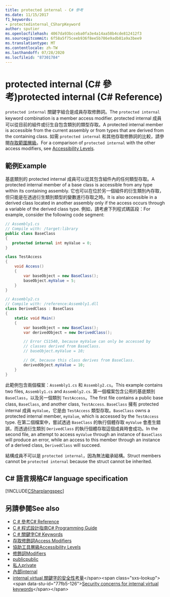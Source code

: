 ```yaml
---
title: protected internal - C# 參考
ms.date: 11/15/2017
f1_keywords:
- protectedinternal_CSharpKeyword
author: sputier
ms.openlocfilehash: 4067da93bcceba0fa3e4a14aa58b4cde812412f3
ms.sourcegitcommit: 6f58a5f75ceeb936f8ee5b786e9adb81a9a3bee9
ms.translationtype: MT
ms.contentlocale: zh-TW
ms.lasthandoff: 07/28/2020
ms.locfileid: "87301784"
---
```

# <a name="protected-internal-c-reference"></a><span data-ttu-id="77fb5-102">protected internal (C# 參考)</span><span class="sxs-lookup"><span data-stu-id="77fb5-102">protected internal (C# Reference)</span></span>

<span data-ttu-id="77fb5-103">`protected internal` 關鍵字組合是成員存取修飾詞。</span><span class="sxs-lookup"><span data-stu-id="77fb5-103">The `protected internal` keyword combination is a member access modifier.</span></span> <span data-ttu-id="77fb5-104">protected internal 成員可以從目前的組件或衍生自包含類別的類型存取。</span><span class="sxs-lookup"><span data-stu-id="77fb5-104">A protected internal member is accessible from the current assembly or from types that are derived from the containing class.</span></span> <span data-ttu-id="77fb5-105">如需 `protected internal` 和其他存取修飾詞的比較，請參閱[存取範圍層級](accessibility-levels.md)。</span><span class="sxs-lookup"><span data-stu-id="77fb5-105">For a comparison of `protected internal` with the other access modifiers, see [Accessibility Levels](accessibility-levels.md).</span></span>

## <a name="example"></a><span data-ttu-id="77fb5-106">範例</span><span class="sxs-lookup"><span data-stu-id="77fb5-106">Example</span></span>

<span data-ttu-id="77fb5-107">基底類別的 protected internal 成員可以從其包含組件內的任何類型存取。</span><span class="sxs-lookup"><span data-stu-id="77fb5-107">A protected internal member of a base class is accessible from any type within its containing assembly.</span></span> <span data-ttu-id="77fb5-108">它也可以在位於另一個組件的衍生類別內存取，但只能是在透過衍生類別類型的變數進行存取之時。</span><span class="sxs-lookup"><span data-stu-id="77fb5-108">It is also accessible in a derived class located in another assembly only if the access occurs through a variable of the derived class type.</span></span> <span data-ttu-id="77fb5-109">例如，請考慮下列程式碼區段：</span><span class="sxs-lookup"><span data-stu-id="77fb5-109">For example, consider the following code segment:</span></span>

```csharp
// Assembly1.cs
// Compile with: /target:library
public class BaseClass
{
   protected internal int myValue = 0;
}

class TestAccess
{
    void Access()
    {
        var baseObject = new BaseClass();
        baseObject.myValue = 5;
    }
}
```

```csharp
// Assembly2.cs
// Compile with: /reference:Assembly1.dll
class DerivedClass : BaseClass
{
    static void Main()
    {
        var baseObject = new BaseClass();
        var derivedObject = new DerivedClass();

        // Error CS1540, because myValue can only be accessed by
        // classes derived from BaseClass.
        // baseObject.myValue = 10;

        // OK, because this class derives from BaseClass.
        derivedObject.myValue = 10;
    }
}
```

<span data-ttu-id="77fb5-110">此範例包含兩個檔案：`Assembly1.cs` 和 `Assembly2.cs`。</span><span class="sxs-lookup"><span data-stu-id="77fb5-110">This example contains two files, `Assembly1.cs` and `Assembly2.cs`.</span></span>
<span data-ttu-id="77fb5-111">第一個檔案包含公用的基底類別 `BaseClass`，以及另一個類別 `TestAccess`。</span><span class="sxs-lookup"><span data-stu-id="77fb5-111">The first file contains a public base class, `BaseClass`, and another class, `TestAccess`.</span></span> <span data-ttu-id="77fb5-112">`BaseClass` 擁有 protected internal 成員 `myValue`，它是由 `TestAccess` 類型存取。</span><span class="sxs-lookup"><span data-stu-id="77fb5-112">`BaseClass` owns a protected internal member, `myValue`, which is accessed by the `TestAccess` type.</span></span>
<span data-ttu-id="77fb5-113">在第二個檔案中，嘗試透過 `BaseClass` 的執行個體存取 `myValue` 會產生錯誤，而透過衍生類別 `DerivedClass` 的執行個體存取這個成員時會成功。</span><span class="sxs-lookup"><span data-stu-id="77fb5-113">In the second file, an attempt to access `myValue` through an instance of `BaseClass` will produce an error, while an access to this member through an instance of a derived class, `DerivedClass` will succeed.</span></span>

<span data-ttu-id="77fb5-114">結構成員不可以是 `protected internal`，因為無法繼承結構。</span><span class="sxs-lookup"><span data-stu-id="77fb5-114">Struct members cannot be `protected internal` because the struct cannot be inherited.</span></span>

## <a name="c-language-specification"></a><span data-ttu-id="77fb5-115">C# 語言規格</span><span class="sxs-lookup"><span data-stu-id="77fb5-115">C# language specification</span></span>

[!INCLUDE[CSharplangspec](~/includes/csharplangspec-md.md)]

## <a name="see-also"></a><span data-ttu-id="77fb5-116">另請參閱</span><span class="sxs-lookup"><span data-stu-id="77fb5-116">See also</span></span>

- [<span data-ttu-id="77fb5-117">C # 參考</span><span class="sxs-lookup"><span data-stu-id="77fb5-117">C# Reference</span></span>](../index.md)
- [<span data-ttu-id="77fb5-118">C # 程式設計指南</span><span class="sxs-lookup"><span data-stu-id="77fb5-118">C# Programming Guide</span></span>](../../programming-guide/index.md)
- [<span data-ttu-id="77fb5-119">C # 關鍵字</span><span class="sxs-lookup"><span data-stu-id="77fb5-119">C# Keywords</span></span>](index.md)
- [<span data-ttu-id="77fb5-120">存取修飾詞</span><span class="sxs-lookup"><span data-stu-id="77fb5-120">Access Modifiers</span></span>](access-modifiers.md)
- [<span data-ttu-id="77fb5-121">協助工具層級</span><span class="sxs-lookup"><span data-stu-id="77fb5-121">Accessibility Levels</span></span>](accessibility-levels.md)
- [<span data-ttu-id="77fb5-122">修飾詞</span><span class="sxs-lookup"><span data-stu-id="77fb5-122">Modifiers</span></span>](index.md)
- [<span data-ttu-id="77fb5-123">public</span><span class="sxs-lookup"><span data-stu-id="77fb5-123">public</span></span>](public.md)
- [<span data-ttu-id="77fb5-124">私人</span><span class="sxs-lookup"><span data-stu-id="77fb5-124">private</span></span>](private.md)
- [<span data-ttu-id="77fb5-125">內部</span><span class="sxs-lookup"><span data-stu-id="77fb5-125">internal</span></span>](internal.md)
- <span data-ttu-id="77fb5-126">[internal virtual 關鍵字的安全性考量](https://docs.microsoft.com/previous-versions/dotnet/netframework-4.0/heyd8kky(v=vs.100))</span><span class="sxs-lookup"><span data-stu-id="77fb5-126">[Security concerns for internal virtual keywords](https://docs.microsoft.com/previous-versions/dotnet/netframework-4.0/heyd8kky(v=vs.100))</span></span>
